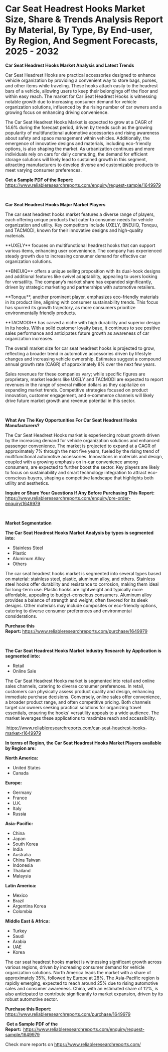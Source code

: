 <p><h1>Car Seat Headrest Hooks Market Size, Share & Trends Analysis Report By Material, By Type, By End-user, By Region, And Segment Forecasts, 2025 - 2032</h1></p><p><strong>Car Seat Headrest Hooks Market Analysis and Latest Trends</strong></p>
<p><p>Car Seat Headrest Hooks are practical accessories designed to enhance vehicle organization by providing a convenient way to store bags, purses, and other items while traveling. These hooks attach easily to the headrest bars of a vehicle, allowing users to keep their belongings off the floor and within easy reach. The market for Car Seat Headrest Hooks is witnessing notable growth due to increasing consumer demand for vehicle organization solutions, influenced by the rising number of car owners and a growing focus on enhancing driving convenience.</p><p>The Car Seat Headrest Hooks Market is expected to grow at a CAGR of 14.6% during the forecast period, driven by trends such as the growing popularity of multifunctional automotive accessories and rising awareness about safety and space management within vehicles. Additionally, the emergence of innovative designs and materials, including eco-friendly options, is also shaping the market. As urbanization continues and more individuals rely on cars for daily commuting, the demand for efficient storage solutions will likely lead to sustained growth in this segment, attracting manufacturers to develop diverse and customizable products to meet varying consumer preferences.</p></p>
<p><strong>Get a Sample PDF of the Report:&nbsp;</strong> <a href="https://www.reliableresearchreports.com/enquiry/request-sample/1649979?utm_campaign=3090&utm_medium=2&utm_source=Github&utm_content=ia&utm_term=04042025&utm_id=car-seat-headrest-hooks">https://www.reliableresearchreports.com/enquiry/request-sample/1649979</a></p>
<p>&nbsp;</p>
<p><strong>Car Seat Headrest Hooks Major Market Players</strong></p>
<p><p>The car seat headrest hooks market features a diverse range of players, each offering unique products that cater to consumer needs for vehicle organization and utility. Key competitors include UXELY, BNEUIQ, Tonquu, and TACMODI, known for their innovative designs and high-quality materials. </p><p>**UXELY** focuses on multifunctional headrest hooks that can support various items, enhancing user convenience. The company has experienced steady growth due to increasing consumer demand for effective car organization solutions. </p><p>**BNEUIQ** offers a unique selling proposition with its dual-hook designs and additional features like swivel adaptability, appealing to users looking for versatility. The company’s market share has expanded significantly, driven by strategic marketing and partnerships with automotive retailers.</p><p>**Tonquu**, another prominent player, emphasizes eco-friendly materials in its product line, aligning with consumer sustainability trends. This focus has spurred its growth trajectory, as more consumers prioritize environmentally friendly products.</p><p>**TACMODI** has carved a niche with high durability and superior design in its hooks. With a solid customer loyalty base, it continues to see positive sales performance and anticipates future growth as awareness of car organization increases.</p><p>The overall market size for car seat headrest hooks is projected to grow, reflecting a broader trend in automotive accessories driven by lifestyle changes and increasing vehicle ownership. Estimates suggest a compound annual growth rate (CAGR) of approximately 8% over the next few years.</p><p>Sales revenues for these companies vary; while specific figures are proprietary, market leaders like UXELY and TACMODI are expected to report revenues in the range of several million dollars as they capitalize on expanding market trends. Competitive strategies focused on product innovation, customer engagement, and e-commerce channels will likely drive future market growth and revenue potential in this sector.</p></p>
<p>&nbsp;</p>
<p><strong>What Are The Key Opportunities For Car Seat Headrest Hooks Manufacturers?</strong></p>
<p><p>The Car Seat Headrest Hooks market is experiencing robust growth driven by the increasing demand for vehicle organization solutions and enhanced passenger convenience. The market is projected to expand at a CAGR of approximately 7% through the next five years, fueled by the rising trend of multifunctional automotive accessories. Innovations in materials and design, coupled with a growing emphasis on in-car convenience among consumers, are expected to further boost the sector. Key players are likely to focus on sustainability and smart technology integration to attract eco-conscious buyers, shaping a competitive landscape that highlights both utility and aesthetics.</p></p>
<p><strong>Inquire or Share Your Questions If Any Before Purchasing This Report:</strong> <a href="https://www.reliableresearchreports.com/enquiry/pre-order-enquiry/1649979?utm_campaign=3090&utm_medium=2&utm_source=Github&utm_content=ia&utm_term=04042025&utm_id=car-seat-headrest-hooks">https://www.reliableresearchreports.com/enquiry/pre-order-enquiry/1649979</a></p>
<p>&nbsp;</p>
<p><strong>Market Segmentation</strong></p>
<p><strong>The Car Seat Headrest Hooks Market Analysis by types is segmented into:</strong></p>
<p><ul><li>Stainless Steel</li><li>Plastic</li><li>Aluminum Alloy</li><li>Others</li></ul></p>
<p><p>The car seat headrest hooks market is segmented into several types based on material: stainless steel, plastic, aluminum alloy, and others. Stainless steel hooks offer durability and resistance to corrosion, making them ideal for long-term use. Plastic hooks are lightweight and typically more affordable, appealing to budget-conscious consumers. Aluminum alloy provides a balance of strength and weight, often favored for its sleek designs. Other materials may include composites or eco-friendly options, catering to diverse consumer preferences and environmental considerations.</p></p>
<p><strong>Purchase this Report:&nbsp;</strong><a href="https://www.reliableresearchreports.com/purchase/1649979?utm_campaign=3090&utm_medium=2&utm_source=Github&utm_content=ia&utm_term=04042025&utm_id=car-seat-headrest-hooks">https://www.reliableresearchreports.com/purchase/1649979</a></p>
<p>&nbsp;</p>
<p><strong>The Car Seat Headrest Hooks Market Industry Research by Application is segmented into:</strong></p>
<p><ul><li>Retail</li><li>Online Sale</li></ul></p>
<p><p>The Car Seat Headrest Hooks market is segmented into retail and online sales channels, catering to diverse consumer preferences. In retail, customers can physically assess product quality and design, enhancing immediate purchase decisions. Conversely, online sales offer convenience, a broader product range, and often competitive pricing. Both channels target car owners seeking practical solutions for organizing travel essentials, ensuring the hooks' versatility appeals to a wide audience. The market leverages these applications to maximize reach and accessibility.</p></p>
<p><a href="https://www.reliableresearchreports.com/car-seat-headrest-hooks-market-r1649979?utm_campaign=3090&utm_medium=2&utm_source=Github&utm_content=ia&utm_term=04042025&utm_id=car-seat-headrest-hooks">&nbsp;https://www.reliableresearchreports.com/car-seat-headrest-hooks-market-r1649979</a></p>
<p><strong>In terms of Region, the Car Seat Headrest Hooks Market Players available by Region are:</strong></p>
<p>
    <p> <strong> North America: </strong>
        <ul>
            <li>United States</li>
            <li>Canada</li>
        </ul>
        </p> 
    <p> <strong> Europe: </strong>
        <ul>
            <li>Germany</li>
            <li>France</li>
            <li>U.K.</li>
            <li>Italy</li>
            <li>Russia</li>
        </ul>
        </p> 
    <p> <strong> Asia-Pacific: </strong>
        <ul>
            <li>China</li>
            <li>Japan</li>
            <li>South Korea</li>
            <li>India</li>
            <li>Australia</li>
            <li>China Taiwan</li>
            <li>Indonesia</li>
            <li>Thailand</li>
            <li>Malaysia</li>
        </ul>
        </p> 
    <p> <strong> Latin America: </strong>
        <ul>
            <li>Mexico</li>
            <li>Brazil</li>
            <li>Argentina Korea</li>
            <li>Colombia</li>
        </ul>
        </p> 
    <p> <strong> Middle East & Africa: </strong>
        <ul>
            <li>Turkey</li>
            <li>Saudi</li>
            <li>Arabia</li>
            <li>UAE</li>
            <li>Korea</li>
        </ul>
    </p>
    </p>
<p><p>The car seat headrest hooks market is witnessing significant growth across various regions, driven by increasing consumer demand for vehicle organization solutions. North America leads the market with a share of approximately 35%, followed by Europe at 28%. The Asia-Pacific region is rapidly emerging, expected to reach around 25% due to rising automotive sales and consumer awareness. China, with an estimated share of 12%, is also anticipated to contribute significantly to market expansion, driven by its robust automotive sector.</p></p>
<p><strong>Purchase this Report: </strong><a href="https://www.reliableresearchreports.com/purchase/1649979?utm_campaign=3090&utm_medium=2&utm_source=Github&utm_content=ia&utm_term=04042025&utm_id=car-seat-headrest-hooks">https://www.reliableresearchreports.com/purchase/1649979</a></p>
<p>&nbsp;<strong>Get a Sample PDF of the Report:&nbsp;&nbsp;</strong><a href="https://www.reliableresearchreports.com/enquiry/request-sample/1649979?utm_campaign=3090&utm_medium=2&utm_source=Github&utm_content=ia&utm_term=04042025&utm_id=car-seat-headrest-hooks">https://www.reliableresearchreports.com/enquiry/request-sample/1649979</a></p>
<p><strong></strong></p>
<p>Check more reports on <a href="https://www.reliableresearchreports.com/?utm_campaign=3090&utm_medium=2&utm_source=Github&utm_content=ia&utm_term=04042025&utm_id=car-seat-headrest-hooks">https://www.reliableresearchreports.com/</a></p>